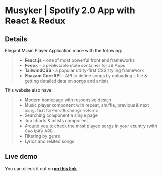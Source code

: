 # Musyker | Spotify 2.0 App with React & Redux

## Details

Elegant Music Player Application made with the following:

> - **React.js** - one of most powerful front end frameworks
> - **Redux** - a predictable state container for JS Apps
> - **TailwindCSS** - a popular utility-first CSS styling framework
> - **Shazam Core API** - API to define songs by uploading a file & getting detailed data on songs and artists

This website also have:
> - Modern homepage with responsive design
> - Music player component with repeat, shuffle, previous & next song, fast forward & change volume
> - Searching component a single page
> - Top charts & artists component
> - Around you to check the most played songs in your country (with Geo Ipify API)
> - Filtering by genre
> - Lyrics and related songs

## Live demo

You can check it out on **[on this link](http://musyker.eleazarmercader.com/)**

